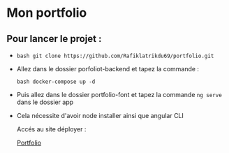 # Mon portfolio

## Pour lancer le projet :
- ``` bash git clone https://github.com/Rafiklatrikdu69/portfolio.git ```
- Allez dans le dossier porfoliot-backend et tapez la commande : 
  ```
  bash docker-compose up -d
  ```
- Puis allez dans le dossier portfolio-font et tapez la commande `ng serve` dans le dossier app
- Cela nécessite d'avoir node installer ainsi que angular CLI

  Accés au site déployer :

  [Portfolio](http://34.42.205.40/)
